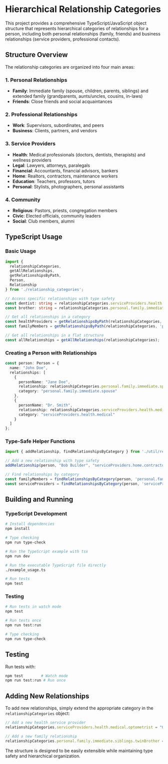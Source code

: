 # Hierarchical Relationship Categories

This project provides a comprehensive TypeScript/JavaScript object structure that represents hierarchical categories of relationships for a person, including both personal relationships (family, friends) and business relationships (service providers, professional contacts).

## Structure Overview

The relationship categories are organized into four main areas:

### 1. Personal Relationships
- **Family**: Immediate family (spouse, children, parents, siblings) and extended family (grandparents, aunts/uncles, cousins, in-laws)
- **Friends**: Close friends and social acquaintances

### 2. Professional Relationships
- **Work**: Supervisors, subordinates, and peers
- **Business**: Clients, partners, and vendors

### 3. Service Providers
- **Health**: Medical professionals (doctors, dentists, therapists) and wellness providers
- **Legal**: Lawyers, attorneys, paralegals
- **Financial**: Accountants, financial advisors, bankers
- **Home**: Realtors, contractors, maintenance workers
- **Education**: Teachers, professors, tutors
- **Personal**: Stylists, photographers, personal assistants

### 4. Community
- **Religious**: Pastors, priests, congregation members
- **Civic**: Elected officials, community leaders
- **Social**: Club members, alumni

## TypeScript Usage

### Basic Usage

```typescript
import { 
  relationshipCategories, 
  getAllRelationships, 
  getRelationshipsByPath,
  Person,
  Relationship
} from './relationship_categories';

// Access specific relationships with type safety
const dentist: string = relationshipCategories.serviceProviders.health.medical.dentist;
const brother: string = relationshipCategories.personal.family.immediate.siblings.brother;

// Get all relationships in a category
const healthProviders = getRelationshipsByPath(relationshipCategories, 'serviceProviders.health');
const familyMembers = getRelationshipsByPath(relationshipCategories, 'personal.family');

// Get all relationships in a flat structure
const allRelationships = getAllRelationships(relationshipCategories);
```

### Creating a Person with Relationships

```typescript
const person: Person = {
  name: "John Doe",
  relationships: [
    {
      personName: "Jane Doe",
      relationship: relationshipCategories.personal.family.immediate.spouse.wife,
      category: "personal.family.immediate.spouse"
    },
    {
      personName: "Dr. Smith",
      relationship: relationshipCategories.serviceProviders.health.medical.dentist,
      category: "serviceProviders.health.medical"
    }
  ]
};
```

### Type-Safe Helper Functions

```typescript
import { addRelationship, findRelationshipsByCategory } from './util/relationship';

// Add a new relationship with type safety
addRelationship(person, "Bob Builder", "serviceProviders.home.contractor", "serviceProviders.home");

// Find relationships by category
const familyMembers = findRelationshipsByCategory(person, 'personal.family');
const serviceProviders = findRelationshipsByCategory(person, 'serviceProviders');
```

## Building and Running

### TypeScript Development

```bash
# Install dependencies
npm install

# Type checking
npm run type-check

# Run the TypeScript example with tsx
npm run dev

# Run the executable TypeScript file directly
./example_usage.ts

# Run tests
npm test
```

### Testing

```bash
# Run tests in watch mode
npm test

# Run tests once
npm run test:run

# Type checking
npm run type-check
```


## Testing

Run tests with:
```bash
npm test        # Watch mode
npm run test:run # Run once
```

## Adding New Relationships

To add new relationships, simply extend the appropriate category in the `relationshipCategories` object:

```typescript
// Add a new health service provider
relationshipCategories.serviceProviders.health.medical.optometrist = "Optometrist";

// Add a new family relationship
relationshipCategories.personal.family.immediate.siblings.twinBrother = "Twin Brother";
```

The structure is designed to be easily extensible while maintaining type safety and hierarchical organization. 
